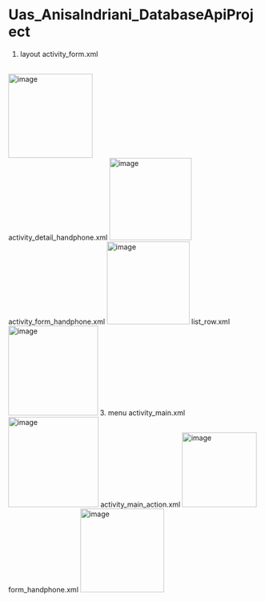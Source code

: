 # Uas_AnisaIndriani_DatabaseApiProject
1.  layout
activity_form.xml
<br>
<img width="168" alt="image" src="https://github.com/Anisaidrsty/Uas_AnisaIndriani_DatabaseApiProject/assets/101643559/fb792b3d-47d1-4c2c-ad45-a31694277fa3">
<br>
activity_detail_handphone.xml
<img width="164" alt="image" src="https://github.com/Anisaidrsty/Uas_AnisaIndriani_DatabaseApiProject/assets/101643559/9b0e38b8-e305-42b8-8d00-7f0fe79bd51d">
activity_form_handphone.xml
<img width="165" alt="image" src="https://github.com/Anisaidrsty/Uas_AnisaIndriani_DatabaseApiProject/assets/101643559/6ff9be4e-62f0-4e5f-b847-f1de6f59f6a5">
list_row.xml
<img width="179" alt="image" src="https://github.com/Anisaidrsty/Uas_AnisaIndriani_DatabaseApiProject/assets/101643559/be698809-4f18-49ed-9438-8483d1f89038">
3. menu
activity_main.xml
<img width="180" alt="image" src="https://github.com/Anisaidrsty/Uas_AnisaIndriani_DatabaseApiProject/assets/101643559/9a0947f4-ff32-4458-8788-06afaf72c8d7">
activity_main_action.xml
<img width="149" alt="image" src="https://github.com/Anisaidrsty/Uas_AnisaIndriani_DatabaseApiProject/assets/101643559/bc063bbc-92c0-48fb-a6b3-a114c7048ac6">
form_handphone.xml
<img width="167" alt="image" src="https://github.com/Anisaidrsty/Uas_AnisaIndriani_DatabaseApiProject/assets/101643559/d916d2df-1078-4a02-b52c-de101793c304">
